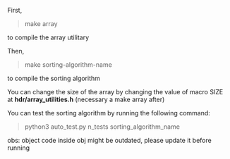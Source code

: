 First,

> make array 

to compile the array utilitary

Then,

> make sorting-algorithm-name

to compile the sorting algorithm

You can change the size of the array by changing the value of macro SIZE at **hdr/array_utilities.h** (necessary a make array after)

You can test the sorting algorithm by running the following command:

> python3 auto_test.py n_tests sorting_algorithm_name



obs: object code inside obj might be outdated, please update it before running